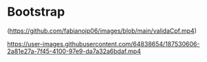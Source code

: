 
# Bootstrap

(https://github.com/fabianojp06/images/blob/main/validaCpf.mp4)


https://user-images.githubusercontent.com/64838654/187530606-2a81e27a-7f45-4100-97e9-da7a32a6bdaf.mp4


